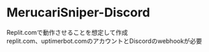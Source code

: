 # MerucariSniper-Discord
Replit.comで動作させることを想定して作成
<br>
replit.com、uptimerbot.comのアカウントとDiscordのwebhookが必要
